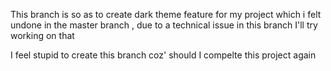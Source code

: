 This branch is so as to create dark theme feature for my project which i felt undone in the master branch , due to a technical issue in this branch I'll try working on that

I feel stupid to create this branch coz' should I compelte this project again
